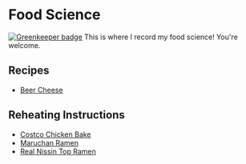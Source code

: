 # Food Science

[![Greenkeeper badge](https://badges.greenkeeper.io/imaustink/food-science.svg)](https://greenkeeper.io/)
This is where I record my food science! You're welcome.

## Recipes
- [Beer Cheese](recipes/beer-cheese.md)

## Reheating Instructions
- [Costco Chicken Bake](reheating-instructions/costco-chicken-bake.md)
- [Maruchan Ramen](reheating-instructions/maruchan-ramen.md)
- [Real Nissin Top Ramen](reheating-instructions/real-nissin-top-ramen.md)
